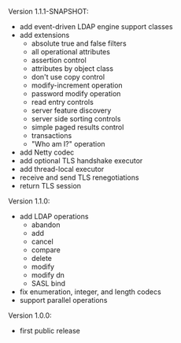 Version 1.1.1-SNAPSHOT:
- add event-driven LDAP engine support classes
- add extensions
  - absolute true and false filters
  - all operational attributes
  - assertion control
  - attributes by object class
  - don't use copy control
  - modify-increment operation
  - password modify operation
  - read entry controls
  - server feature discovery
  - server side sorting controls
  - simple paged results control
  - transactions
  - "Who am I?" operation
- add Netty codec
- add optional TLS handshake executor
- add thread-local executor
- receive and send TLS renegotiations
- return TLS session

Version 1.1.0:
- add LDAP operations
  - abandon
  - add
  - cancel
  - compare
  - delete
  - modify
  - modify dn
  - SASL bind
- fix enumeration, integer, and length codecs
- support parallel operations

Version 1.0.0:
- first public release
